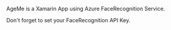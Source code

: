 AgeMe
 is a
Xamarin App using Azure FaceRecognition Service.

Don't forget to set your FaceRecognition API Key.
